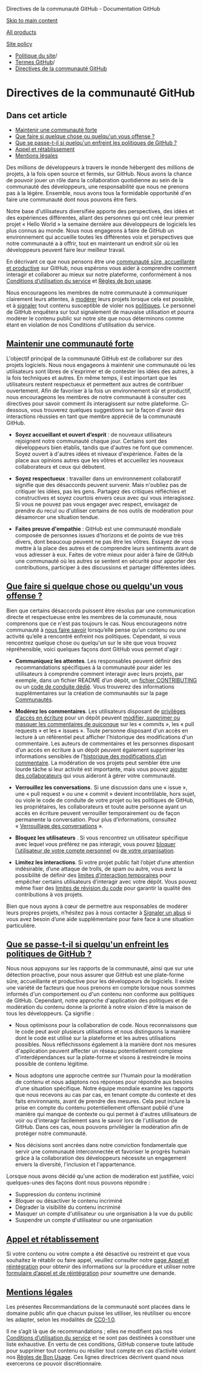 Directives de la communauté GitHub - Documentation GitHub

[Skip to main content](#main-content)

[All products](/fr)

[Site policy](/site-policy)

* [Politique du site](/fr/site-policy)/
* [Termes GitHub](/fr/site-policy/github-terms)/
* [Directives de la communauté GitHub](/fr/site-policy/github-terms/github-community-guidelines)

Directives de la communauté GitHub
==========

Dans cet article
----------

* [Maintenir une communauté forte](#maintaining-a-strong-community)
* [Que faire si quelque chose ou quelqu'un vous offense ?](#que-faire-si-quelque-chose-ou-quelquun-vous-offense)
* [Que se passe-t-il si quelqu'un enfreint les politiques de GitHub ?](#que-se-passe-t-il-si-quelquun-enfreint-les-politiques-de-github)
* [Appel et rétablissement](#appeal-and-reinstatement)
* [Mentions légales](#legal-notices)

Des millions de développeurs à travers le monde hébergent des millions de projets, à la fois open source et fermés, sur GitHub. Nous avons la chance de pouvoir jouer un rôle dans la collaboration quotidienne au sein de la communauté des développeurs, une responsabilité que nous ne prenons pas à la légère. Ensemble, nous avons tous la formidable opportunité d'en faire une communauté dont nous pouvons être fiers.

Notre base d'utilisateurs diversifiée apporte des perspectives, des idées et des expériences différentes, allant des personnes qui ont créé leur premier projet « Hello World » la semaine dernière aux développeurs de logiciels les plus connus au monde. Nous nous engageons à faire de GitHub un environnement qui accueille toutes les différentes voix et perspectives que notre communauté a à offrir, tout en maintenant un endroit sûr où les développeurs peuvent faire leur meilleur travail.

En décrivant ce que nous pensons être une [communauté sûre, accueillante et productive](https://opensource.guide/building-community/) sur GitHub, nous espérons vous aider à comprendre comment interagir et collaborer au mieux sur notre plateforme, conformément à nos [Conditions d’utilisation du service](/fr/site-policy/github-terms/github-terms-of-service) et [Règles de bon usage](/fr/site-policy/acceptable-use-policies/github-acceptable-use-policies).

Nous encourageons les membres de notre communauté à communiquer clairement leurs attentes, à [modérer](#what-if-something-or-someone-offends-you) leurs projets lorsque cela est possible, et à [signaler](https://github.com/contact/report-abuse) tout contenu susceptible de violer nos [politiques](/fr/site-policy/github-terms/github-terms-of-service). Le personnel de GitHub enquêtera sur tout signalement de mauvaise utilisation et pourra modérer le contenu public sur notre site que nous déterminons comme étant en violation de nos Conditions d'utilisation du service.

[Maintenir une communauté forte](#maintaining-a-strong-community)
----------

L'objectif principal de la communauté GitHub est de collaborer sur des projets logiciels. Nous nous engageons à maintenir une communauté où les utilisateurs sont libres de s'exprimer et de contester les idées des autres, à la fois techniques et autres. En même temps, il est important que les utilisateurs restent respectueux et permettent aux autres de contribuer ouvertement. Afin de favoriser à la fois un environnement sûr et productif, nous encourageons les membres de notre communauté à consulter ces directives pour savoir comment ils interagissent sur notre plateforme. Ci-dessous, vous trouverez quelques suggestions sur la façon d'avoir des interactions réussies en tant que membre apprécié de la communauté GitHub.

* **Soyez accueillant et ouvert d’esprit** : de nouveaux utilisateurs rejoignent notre communauté chaque jour. Certains sont des développeurs bien établis, tandis que d'autres ne font que commencer. Soyez ouvert à d'autres idées et niveaux d'expérience. Faites de la place aux opinions autres que les vôtres et accueillez les nouveaux collaborateurs et ceux qui débutent.

* **Soyez respectueux** : travailler dans un environnement collaboratif signifie que des désaccords peuvent survenir. Mais n'oubliez pas de critiquer les idées, pas les gens. Partagez des critiques réfléchies et constructives et soyez courtois envers ceux avec qui vous interagissez. Si vous ne pouvez pas vous engager avec respect, envisagez de prendre du recul ou d'utiliser certains de nos outils de modération pour désamorcer une situation tendue.

* **Faites preuve d'empathie** : GitHub est une communauté mondiale composée de personnes issues d'horizons et de points de vue très divers, dont beaucoup peuvent ne pas être les vôtres. Essayez de vous mettre à la place des autres et de comprendre leurs sentiments avant de vous adresser à eux. Faites de votre mieux pour aider à faire de GitHub une communauté où les autres se sentent en sécurité pour apporter des contributions, participer à des discussions et partager différentes idées.

[Que faire si quelque chose ou quelqu'un vous offense ?](#que-faire-si-quelque-chose-ou-quelquun-vous-offense)
----------

Bien que certains désaccords puissent être résolus par une communication directe et respectueuse entre les membres de la communauté, nous comprenons que ce n'est pas toujours le cas. Nous encourageons notre communauté à [nous faire savoir](https://support.github.com/contact/report-abuse?category=report-abuse&report=other&report_type=unspecified) lorsqu’elle pense qu’un contenu ou une activité qu’elle a rencontré enfreint nos politiques. Cependant, si vous rencontrez quelque chose ou quelqu'un sur le site que vous trouvez répréhensible, voici quelques façons dont GitHub vous permet d'agir :

* **Communiquez les attentes**. Les responsables peuvent définir des recommandations spécifiques à la communauté pour aider les utilisateurs à comprendre comment interagir avec leurs projets, par exemple, dans un fichier README d’un dépôt, un [fichier CONTRIBUTING](/fr/communities/setting-up-your-project-for-healthy-contributions/setting-guidelines-for-repository-contributors) ou un [code de conduite dédié](/fr/communities/setting-up-your-project-for-healthy-contributions/adding-a-code-of-conduct-to-your-project). Vous trouverez des informations supplémentaires sur la création de communautés sur la page [Communautés](/fr/communities).

* **Modérez les commentaires**. Les utilisateurs disposant de [privilèges d’accès en écriture](/fr/organizations/managing-user-access-to-your-organizations-repositories/repository-roles-for-an-organization) pour un dépôt peuvent [modifier, supprimer ou masquer les commentaires de quiconque](/fr/communities/moderating-comments-and-conversations/managing-disruptive-comments) sur les « commits », les « pull requests » et les « issues ». Toute personne disposant d'un accès en lecture à un référentiel peut afficher l'historique des modifications d'un commentaire. Les auteurs de commentaires et les personnes disposant d’un accès en écriture à un dépôt peuvent également supprimer les informations sensibles de l’[historique des modifications d’un commentaire](/fr/communities/moderating-comments-and-conversations/tracking-changes-in-a-comment). La modération de vos projets peut sembler être une lourde tâche si leur activité est importante, mais vous pouvez [ajouter des collaborateurs](/fr/account-and-profile/setting-up-and-managing-your-personal-account-on-github/managing-personal-account-settings/permission-levels-for-a-personal-account-repository#collaborator-access-for-a-repository-owned-by-a-personal-account) qui vous aideront à gérer votre communauté.

* **Verrouillez les conversations** . Si une discussion dans une « issue », une « pull request » ou une « commit » devient incontrôlable, hors sujet, ou viole le code de conduite de votre projet ou les politiques de GitHub, les propriétaires, les collaborateurs et toute autre personne ayant un accès en écriture peuvent verrouiller temporairement ou de façon permanente la conversation. Pour plus d’informations, consultez « [Verrouillage des conversations](/fr/communities/moderating-comments-and-conversations/locking-conversations) ».

* **Bloquez les utilisateurs** . Si vous rencontrez un utilisateur spécifique avec lequel vous préférez ne pas interagir, vous pouvez [bloquer l’utilisateur de votre compte personnel](/fr/communities/maintaining-your-safety-on-github/blocking-a-user-from-your-personal-account) ou [de votre organisation](/fr/communities/maintaining-your-safety-on-github/blocking-a-user-from-your-organization).

* **Limitez les interactions**. Si votre projet public fait l’objet d’une attention indésirable, d’une attaque de trolls, de spam ou autre, vous avez la possibilité de définir des [limites d’interaction temporaires](/fr/communities/moderating-comments-and-conversations/limiting-interactions-in-your-repository) pour empêcher certains utilisateurs d’interagir avec votre dépôt. Vous pouvez même fixer des [limites de révision du code](https://github.blog/2021-11-01-github-keeps-getting-better-for-open-source-maintainers/#preventing-drive-by-pull-request-approvals-and-requested-changes) pour garantir la qualité des contributions à vos projets.

Bien que nous ayons à cœur de permettre aux responsables de modérer leurs propres projets, n’hésitez pas à nous contacter à [Signaler un abus](https://github.com/contact/report-abuse) si vous avez besoin d’une aide supplémentaire pour faire face à une situation particulière.

[Que se passe-t-il si quelqu'un enfreint les politiques de GitHub ?](#que-se-passe-t-il-si-quelquun-enfreint-les-politiques-de-github)
----------

Nous nous appuyons sur les rapports de la communauté, ainsi que sur une détection proactive, pour nous assurer que GitHub est une plate-forme sûre, accueillante et productive pour les développeurs de logiciels. Il existe une variété de facteurs que nous prenons en compte lorsque nous sommes informés d'un comportement ou d'un contenu non conforme aux politiques de GitHub. Cependant, notre approche d'application des politiques et de modération du contenu donne la priorité à notre vision d'être la maison de tous les développeurs. Ça signifie :

* Nous optimisons pour la collaboration de code. Nous reconnaissons que le code peut avoir plusieurs utilisations et nous distinguons la manière dont le code est utilisé sur la plateforme et les autres utilisations possibles. Nous réfléchissons également à la manière dont nos mesures d'application peuvent affecter un réseau potentiellement complexe d'interdépendances sur la plate-forme et visons à restreindre le moins possible de contenu légitime.

* Nous adoptons une approche centrée sur l'humain pour la modération de contenu et nous adaptons nos réponses pour répondre aux besoins d'une situation spécifique. Notre équipe mondiale examine les rapports que nous recevons au cas par cas, en tenant compte du contexte et des faits environnants, avant de prendre des mesures. Cela peut inclure la prise en compte du contenu potentiellement offensant publié d'une manière qui manque de contexte ou qui permet à d'autres utilisateurs de voir ou d'interagir facilement sans le savoir lors de l'utilisation de GitHub. Dans ces cas, nous pouvons privilégier la modération afin de protéger notre communauté.

* Nos décisions sont ancrées dans notre conviction fondamentale que servir une communauté interconnectée et favoriser le progrès humain grâce à la collaboration des développeurs nécessite un engagement envers la diversité, l'inclusion et l'appartenance.

Lorsque nous avons décidé qu'une action de modération est justifiée, voici quelques-unes des façons dont nous pouvons répondre :

* Suppression du contenu incriminé
* Bloquer ou désactiver le contenu incriminé
* Dégrader la visibilité du contenu incriminé
* Masquer un compte d'utilisateur ou une organisation à la vue du public
* Suspendre un compte d'utilisateur ou une organisation

[Appel et rétablissement](#appeal-and-reinstatement)
----------

Si votre contenu ou votre compte a été désactivé ou restreint et que vous souhaitez le rétablir ou faire appel, veuillez consulter notre [page Appel et réintégration](/fr/site-policy/acceptable-use-policies/github-appeal-and-reinstatement) pour obtenir des informations sur la procédure et utiliser notre [formulaire d’appel et de réintégration](https://support.github.com/contact/reinstatement) pour soumettre une demande.

[Mentions légales](#legal-notices)
----------

Les présentes Recommandations de la communauté sont placées dans le domaine public afin que chacun puisse les utiliser, les réutiliser ou encore les adapter, selon les modalités de [CC0-1.0](https://creativecommons.org/publicdomain/zero/1.0/).

Il ne s’agit là que de recommandations ; elles ne modifient pas nos [Conditions d’utilisation du service](/fr/site-policy/github-terms/github-terms-of-service) et ne sont pas destinées à constituer une liste exhaustive. En vertu de ces conditions, GitHub conserve toute latitude pour supprimer tout contenu ou résilier tout compte en cas d’activité violant nos [Règles de Bon Usage](/fr/site-policy/acceptable-use-policies/github-acceptable-use-policies). Ces lignes directrices décrivent quand nous exercerons ce pouvoir discrétionnaire.
